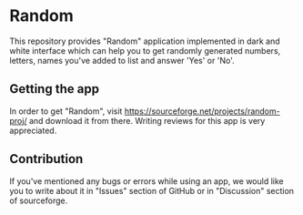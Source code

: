 # Random
This repository provides "Random" application implemented in dark and white interface which can help you to get randomly generated numbers, letters, names you've added to list and answer 'Yes' or 'No'.
## Getting the app
In order to get "Random", visit https://sourceforge.net/projects/random-proj/ and download it from there. 
Writing reviews for this app is very appreciated. 
## Contribution
If you've mentioned any bugs or errors while using an app, we would like you to write about it in "Issues" section of GitHub or in "Discussion" section of sourceforge.
